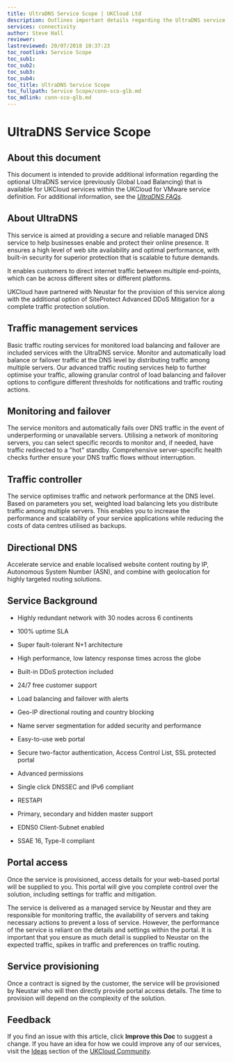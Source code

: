 ```yaml
---
title: UltraDNS Service Scope | UKCloud Ltd
description: Outlines important details regarding the UltraDNS service (previously Global Load Balancing)
services: connectivity
author: Steve Hall
reviewer:
lastreviewed: 20/07/2018 18:37:23
toc_rootlink: Service Scope
toc_sub1: 
toc_sub2:
toc_sub3:
toc_sub4:
toc_title: UltraDNS Service Scope
toc_fullpath: Service Scope/conn-sco-glb.md
toc_mdlink: conn-sco-glb.md
---
```


# UltraDNS Service Scope

## About this document

This document is intended to provide additional information regarding the optional UltraDNS service (previously Global Load Balancing) that is available for UKCloud services within the UKCloud for VMware service definition. For additional information, see the [*UltraDNS FAQs*](conn-faq-glb.md).

## About UltraDNS

This service is aimed at providing a secure and reliable managed DNS service to help businesses enable and protect their online presence. It ensures a high level of web site availability and optimal performance, with built-in security for superior protection that is scalable to future demands.

It enables customers to direct internet traffic between multiple end-points, which can be across different sites or different platforms.

UKCloud have partnered with Neustar for the provision of this service along with the additional option of SiteProtect Advanced DDoS Mitigation for a complete traffic protection solution.

## Traffic management services

Basic traffic routing services for monitored load balancing and failover are included services with the UltraDNS service. Monitor and automatically load balance or failover traffic at the DNS level by distributing traffic among multiple servers. Our advanced traffic routing services help to further optimise your traffic, allowing granular control of load balancing and failover options to configure different thresholds for notifications and traffic routing actions.

## Monitoring and failover

The service monitors and automatically fails over DNS traffic in the event of underperforming or unavailable servers. Utilising a network of monitoring servers, you can select specific records to monitor and, if needed, have traffic redirected to a "hot" standby. Comprehensive server-specific health checks further ensure your DNS traffic flows without interruption.

## Traffic controller

The service optimises traffic and network performance at the DNS level. Based on parameters you set, weighted load balancing lets you distribute traffic among multiple servers. This enables you to increase the performance and scalability of your service applications while reducing the costs of data centres utilised as backups.

## Directional DNS

Accelerate service and enable localised website content routing by IP, Autonomous System Number (ASN), and combine with geolocation for highly targeted routing solutions.

## Service Background

- Highly redundant network with 30 nodes across 6 continents

- 100% uptime SLA

- Super fault-tolerant N+1 architecture

- High performance, low latency response times across the globe

- Built-in DDoS protection included

- 24/7 free customer support

- Load balancing and failover with alerts

- Geo-IP directional routing and country blocking

- Name server segmentation for added security and performance

- Easy-to-use web portal

- Secure two-factor authentication, Access Control List, SSL protected portal

- Advanced permissions

- Single click DNSSEC and IPv6 compliant

- RESTAPI

- Primary, secondary and hidden master support

- EDNS0 Client-Subnet enabled

- SSAE 16, Type-II compliant

## Portal access

Once the service is provisioned, access details for your web-based portal will be supplied to you. This portal will give you complete control over the solution, including settings for traffic and mitigation.

The service is delivered as a managed service by Neustar and they are responsible for monitoring traffic, the availability of servers and taking necessary actions to prevent a loss of service. However, the performance of the service is reliant on the details and settings within the portal. It is important that you ensure as much detail is supplied to Neustar on the expected traffic, spikes in traffic and preferences on traffic routing.

## Service provisioning

Once a contract is signed by the customer, the service will be provisioned by Neustar who will then directly provide portal access details. The time to provision will depend on the complexity of the solution.

## Feedback

If you find an issue with this article, click **Improve this Doc** to suggest a change. If you have an idea for how we could improve any of our services, visit the [Ideas](https://community.ukcloud.com/ideas) section of the [UKCloud Community](https://community.ukcloud.com).
